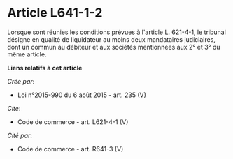 # Article L641-1-2

Lorsque sont réunies les conditions prévues à l'article L. 621-4-1, le tribunal désigne en qualité de liquidateur au moins
deux mandataires judiciaires, dont un commun au débiteur et aux sociétés mentionnées aux 2° et 3° du même article.

**Liens relatifs à cet article**

_Créé par_:

  - Loi n°2015-990 du 6 août 2015 - art. 235 (V)

_Cite_:

  - Code de commerce - art. L621-4-1 (V)

_Cité par_:

  - Code de commerce - art. R641-3 (V)
